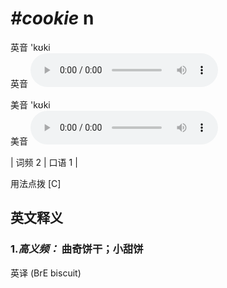 # ***\#cookie*** n
英音 'kʊki  
英音
<audio src="./media/cookie-B.aac" controls="controls"></audio>

美音 'kʊki  
美音
<audio src="./media/cookie.aac" controls="controls"></audio>



| 词频 2 | 口语 1 |  

用法点拨  [C]

英文释义
---
### 1.*高义频：* **曲奇饼干；小甜饼**  
英译 (BrE biscuit)



